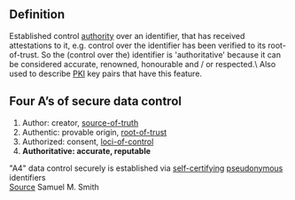 ## Definition
Established control [authority](authority) over an identifier, that has received attestations to it, e.g. control over the identifier has been verified to its root-of-trust. So the (control over the) identifier is 'authoritative' because it can be considered accurate, renowned, honourable and / or respected.\ 
Also used to describe [PKI](PKI) key pairs that have this feature.

## Four A’s of secure data control
1. Author: creator, [source-of-truth](source-of-truth) 
2. Authentic: provable origin, [root-of-trust](root-of-trust) 
3. Authorized: consent, [loci-of-control](loci-of-control) 
4. **Authoritative: accurate, reputable**

"A4" data control securely is established via [self-certifying](self-certifying-dentifier) [pseudonymous](pseudonymous) identifiers\
[Source](https://youtu.be/L82O9nqHjRE) Samuel M. Smith